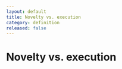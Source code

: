 ```yaml
---
layout: default
title: Novelty vs. execution
category: definition
released: false
---
```


# Novelty vs. execution

